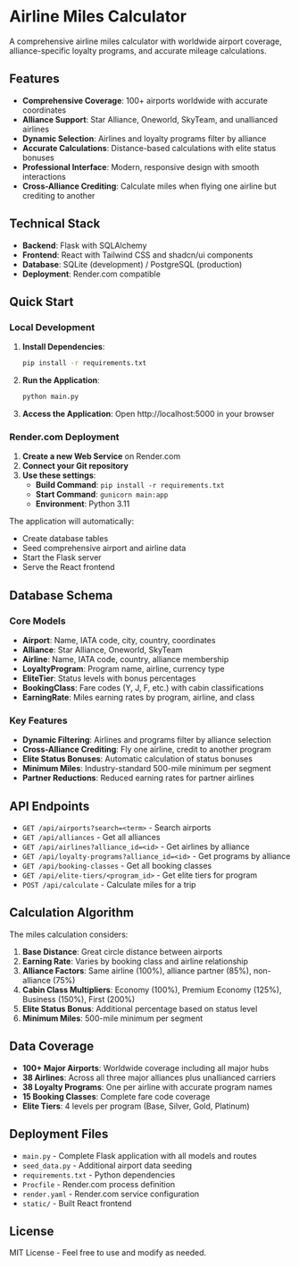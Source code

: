 # Airline Miles Calculator

A comprehensive airline miles calculator with worldwide airport coverage, alliance-specific loyalty programs, and accurate mileage calculations.

## Features

- **Comprehensive Coverage**: 100+ airports worldwide with accurate coordinates
- **Alliance Support**: Star Alliance, Oneworld, SkyTeam, and unallianced airlines
- **Dynamic Selection**: Airlines and loyalty programs filter by alliance
- **Accurate Calculations**: Distance-based calculations with elite status bonuses
- **Professional Interface**: Modern, responsive design with smooth interactions
- **Cross-Alliance Crediting**: Calculate miles when flying one airline but crediting to another

## Technical Stack

- **Backend**: Flask with SQLAlchemy
- **Frontend**: React with Tailwind CSS and shadcn/ui components
- **Database**: SQLite (development) / PostgreSQL (production)
- **Deployment**: Render.com compatible

## Quick Start

### Local Development

1. **Install Dependencies**:
   ```bash
   pip install -r requirements.txt
   ```

2. **Run the Application**:
   ```bash
   python main.py
   ```

3. **Access the Application**:
   Open http://localhost:5000 in your browser

### Render.com Deployment

1. **Create a new Web Service** on Render.com
2. **Connect your Git repository**
3. **Use these settings**:
   - **Build Command**: `pip install -r requirements.txt`
   - **Start Command**: `gunicorn main:app`
   - **Environment**: Python 3.11

The application will automatically:
- Create database tables
- Seed comprehensive airport and airline data
- Start the Flask server
- Serve the React frontend

## Database Schema

### Core Models

- **Airport**: Name, IATA code, city, country, coordinates
- **Alliance**: Star Alliance, Oneworld, SkyTeam
- **Airline**: Name, IATA code, country, alliance membership
- **LoyaltyProgram**: Program name, airline, currency type
- **EliteTier**: Status levels with bonus percentages
- **BookingClass**: Fare codes (Y, J, F, etc.) with cabin classifications
- **EarningRate**: Miles earning rates by program, airline, and class

### Key Features

- **Dynamic Filtering**: Airlines and programs filter by alliance selection
- **Cross-Alliance Crediting**: Fly one airline, credit to another program
- **Elite Status Bonuses**: Automatic calculation of status bonuses
- **Minimum Miles**: Industry-standard 500-mile minimum per segment
- **Partner Reductions**: Reduced earning rates for partner airlines

## API Endpoints

- `GET /api/airports?search=<term>` - Search airports
- `GET /api/alliances` - Get all alliances
- `GET /api/airlines?alliance_id=<id>` - Get airlines by alliance
- `GET /api/loyalty-programs?alliance_id=<id>` - Get programs by alliance
- `GET /api/booking-classes` - Get all booking classes
- `GET /api/elite-tiers/<program_id>` - Get elite tiers for program
- `POST /api/calculate` - Calculate miles for a trip

## Calculation Algorithm

The miles calculation considers:

1. **Base Distance**: Great circle distance between airports
2. **Earning Rate**: Varies by booking class and airline relationship
3. **Alliance Factors**: Same airline (100%), alliance partner (85%), non-alliance (75%)
4. **Cabin Class Multipliers**: Economy (100%), Premium Economy (125%), Business (150%), First (200%)
5. **Elite Status Bonus**: Additional percentage based on status level
6. **Minimum Miles**: 500-mile minimum per segment

## Data Coverage

- **100+ Major Airports**: Worldwide coverage including all major hubs
- **38 Airlines**: Across all three major alliances plus unallianced carriers
- **38 Loyalty Programs**: One per airline with accurate program names
- **15 Booking Classes**: Complete fare code coverage
- **Elite Tiers**: 4 levels per program (Base, Silver, Gold, Platinum)

## Deployment Files

- `main.py` - Complete Flask application with all models and routes
- `seed_data.py` - Additional airport data seeding
- `requirements.txt` - Python dependencies
- `Procfile` - Render.com process definition
- `render.yaml` - Render.com service configuration
- `static/` - Built React frontend

## License

MIT License - Feel free to use and modify as needed.
